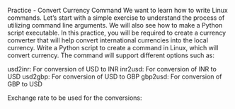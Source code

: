 Practice - Convert Currency Command
We want to learn how to write Linux commands. Let’s start with a simple exercise to understand the process of utilizing command line arguments. We will also see how to make a Python script executable.
In this practice, you will be required to create a currency converter that will help convert international currencies into the local currency.
Write a Python script to create a command in Linux, which will convert currency. The command will support different options such as:

usd2inr: For conversion of USD to INR
inr2usd: For conversion of INR to USD
usd2gbp: For conversion of USD to GBP
gbp2usd: For conversion of GBP to USD

Exchange rate to be used for the conversions:
